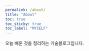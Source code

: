 ```yaml
---
permalink: /about/
title: "About"
toc: true
toc_sticky: true
toc_label: "MYSELF"
---
```


오늘 배운 것을 정리하는 기술블로그입니다.
